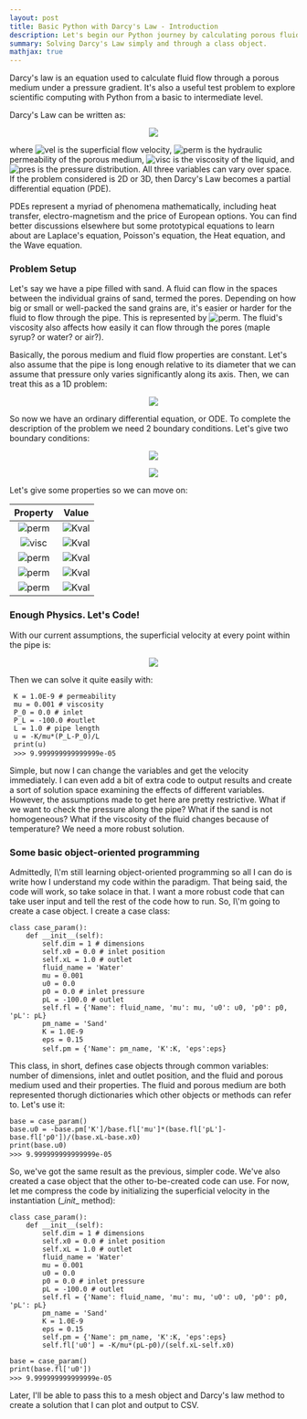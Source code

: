 ```yaml
---
layout: post
title: Basic Python with Darcy's Law - Introduction
description: Let's begin our Python journey by calculating porous fluid flow.
summary: Solving Darcy's Law simply and through a class object.
mathjax: true
---
```


Darcy\'s law is an equation used to calculate fluid flow through a porous medium under a pressure gradient. It's also a useful test problem to explore scientific computing with Python from a basic to intermediate level. 

Darcy\'s Law can be written as:
<p align="center">
<img src="https://latex.codecogs.com/svg.image?\vec{u}&space;=&space;-\frac{K}{\mu}\nabla&space;P"/>
</p>

where ![vel](https://latex.codecogs.com/svg.image?\vec{u}) is the superficial flow velocity, ![perm](https://latex.codecogs.com/svg.image?K) is the hydraulic permeability of the porous medium, ![visc](https://latex.codecogs.com/svg.image?\mu) is the viscosity of the liquid, and ![pres](https://latex.codecogs.com/svg.image?P) is the pressure distribution. All three variables can vary over space. If the problem considered is 2D or 3D, then Darcy\'s Law becomes a partial differential equation (PDE).

PDEs represent a myriad of phenomena mathematically, including heat transfer, electro-magnetism and the price of European options. You can find better discussions elsewhere but some prototypical equations to learn about are Laplace's equation, Poisson's equation, the Heat equation, and the Wave equation.

<h3>Problem Setup</h3>

Let\'s say we have a pipe filled with sand. A fluid can flow in the spaces between the individual grains of sand, termed the pores. Depending on how big or small or well-packed the sand grains are, it\'s easier or harder for the fluid to flow through the pipe. This is represented by ![perm](https://latex.codecogs.com/svg.image?K). The fluid\'s viscosity also affects how easily it can flow through the pores (maple syrup? or water? or air?).

Basically, the porous medium and fluid flow properties are constant. Let\'s also assume that the pipe is long enough relative to its diameter that we can assume that pressure only varies significantly along its axis. Then, we can treat this as a 1D problem:

<p align="center">
<img src="https://latex.codecogs.com/svg.image?u&space;=&space;-\dfrac{K}{\mu}\dfrac{dP}{dx}"/>
</p>

So now we have an ordinary differential equation, or ODE. To complete the description of the problem we need 2 boundary conditions. Let\'s give two boundary conditions:

<p align="center">
<img src="https://latex.codecogs.com/svg.image?P(x=0)&space;=&space;P_0"/>
</p>

<p align="center">
<img src="https://latex.codecogs.com/svg.image?P(x=L)&space;=&space;P_L"/>
</p>



Let\'s give some properties so we can move on:

Property | Value
:-: | :-: 
![perm](https://latex.codecogs.com/svg.image?K) | ![Kval](https://latex.codecogs.com/svg.image?10^{-9}\;\frac{m^2}{s})
![visc](https://latex.codecogs.com/svg.image?\mu) | ![Kval](https://latex.codecogs.com/svg.image?0.001\;Pa\cdot&space;s)
![perm](https://latex.codecogs.com/svg.image?P_0) | ![Kval](https://latex.codecogs.com/svg.image?0\;Pa)
![perm](https://latex.codecogs.com/svg.image?P_L) | ![Kval](https://latex.codecogs.com/svg.image?-100\;Pa)
![perm](https://latex.codecogs.com/svg.image?L) | ![Kval](https://latex.codecogs.com/svg.image?1\;m)



<h3>Enough Physics. Let's Code!</h3>

With our current assumptions, the superficial velocity at every point within the pipe is: 

<p align="center">
<img src="https://latex.codecogs.com/svg.image?u=-\dfrac{K}{\mu}\dfrac{P_L-P_0}{L}"/>
</p> 

Then we can solve it quite easily with:

<pre><code class="language-python"> K = 1.0E-9 # permeability <br> mu = 0.001 # viscosity <br> P_0 = 0.0 # inlet <br> P_L = -100.0 #outlet <br> L = 1.0 # pipe length <br> u = -K/mu*(P_L-P_0)/L <br> print(u) <br> >>> 9.999999999999999e-05  </code> </pre>

Simple, but now I can change the variables and get the velocity immediately. I can even add a bit of extra code to output results and create a sort of solution space examining the effects of different variables. However, the assumptions made to get here are pretty restrictive. What if we want to check the pressure along the pipe? What if the sand is not homogeneous? What if the viscosity of the fluid changes because of temperature? We need a more robust solution.

<h3>Some basic object-oriented programming</h3>
Admittedly, I\'m still learning object-oriented programming so all I can do is write how I understand my code within the paradigm. That being said, the code will work, so take solace in that.
I want a more robust code that can take user input and tell the rest of the code how to run. So, I\'m going to create a case object. I create a case class:
<pre><code class="language-python">class case_param(): <br>    def __init__(self): <br>        self.dim = 1 # dimensions <br>        self.x0 = 0.0 # inlet position <br>        self.xL = 1.0 # outlet <br>        fluid_name = 'Water' <br>        mu = 0.001 <br>        u0 = 0.0 <br>        p0 = 0.0 # inlet pressure <br>        pL = -100.0 # outlet <br>        self.fl = {'Name': fluid_name, 'mu': mu, 'u0': u0, 'p0': p0, 'pL': pL} <br>        pm_name = 'Sand' <br>        K = 1.0E-9 <br>        eps = 0.15 <br>        self.pm = {'Name': pm_name, 'K':K, 'eps':eps} </code> </pre>

This class, in short, defines case objects through common variables: number of dimensions, inlet and outlet position, and the fluid and porous medium used and their properties. The fluid and porous medium are both represented thorugh dictionaries which other objects or methods can refer to. Let\'s use it:

<pre><code class="language-python">base = case_param() <br>base.u0 = -base.pm['K']/base.fl['mu']*(base.fl['pL']-base.fl['p0'])/(base.xL-base.x0) <br>print(base.u0) <br>>>> 9.999999999999999e-05 </code> </pre>

So, we\'ve got the same result as the previous, simpler code. We've also created a case object that the other to-be-created code can use. For now, let me compress the code by initializing the superficial velocity in the instantiation (\__init__ method):
<pre><code class="language-python">class case_param(): <br>    def __init__(self): <br>        self.dim = 1 # dimensions <br>        self.x0 = 0.0 # inlet position <br>        self.xL = 1.0 # outlet <br>        fluid_name = 'Water' <br>        mu = 0.001 <br>        u0 = 0.0 <br>        p0 = 0.0 # inlet pressure <br>        pL = -100.0 # outlet <br>        self.fl = {'Name': fluid_name, 'mu': mu, 'u0': u0, 'p0': p0, 'pL': pL} <br>        pm_name = 'Sand' <br>        K = 1.0E-9 <br>        eps = 0.15 <br>        self.pm = {'Name': pm_name, 'K':K, 'eps':eps} <br>        self.fl['u0'] = -K/mu*(pL-p0)/(self.xL-self.x0) <br><br>base = case_param() <br>print(base.fl['u0']) <br>>>> 9.999999999999999e-05 </code> </pre>
Later, I\'ll be able to pass this to a mesh object and Darcy's law method to create a solution that I can plot and output to CSV.
